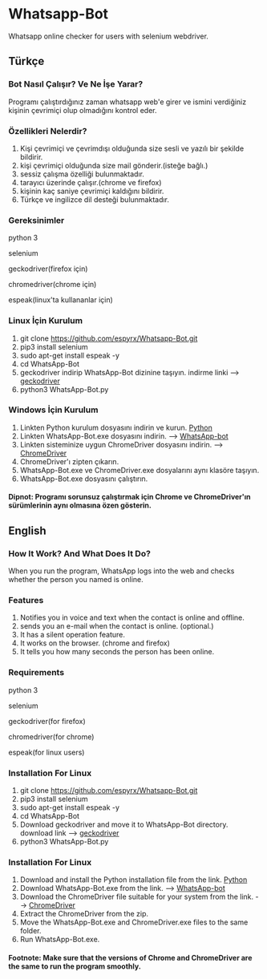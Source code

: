 # Whatsapp-Bot
Whatsapp online checker for users with selenium webdriver.

## Türkçe

### Bot Nasıl Çalışır? Ve Ne İşe Yarar?

Programı çalıştırdığınız zaman whatsapp web'e girer ve ismini verdiğiniz kişinin çevrimiçi olup olmadığını kontrol eder.

### Özellikleri Nelerdir?
1) Kişi çevrimiçi ve çevrimdışı olduğunda size sesli ve yazılı bir şekilde bildirir.
2) kişi çevrimiçi olduğunda size mail gönderir.(isteğe bağlı.)
3) sessiz çalışma özelliği bulunmaktadır.
4) tarayıcı üzerinde çalışır.(chrome ve firefox)
5) kişinin kaç saniye çevrimiçi kaldığını bildirir.
6) Türkçe ve ingilizce dil desteği bulunmaktadır.

### Gereksinimler

python 3

selenium

geckodriver(firefox için)

chromedriver(chrome için)

espeak(linux'ta kullananlar için)


### Linux İçin Kurulum
1) git clone https://github.com/espyrx/Whatsapp-Bot.git
2) pip3 install selenium
3) sudo apt-get install espeak -y
4) cd WhatsApp-Bot
5) geckodriver indirip WhatsApp-Bot dizinine taşıyın. indirme linki --> [geckodriver](https://github.com/mozilla/geckodriver/releases)
6) python3 WhatsApp-Bot.py

### Windows İçin Kurulum
1) Linkten Python kurulum dosyasını indirin ve kurun. [Python](https://www.python.org/downloads/windows/)
2) Linkten WhatsApp-Bot.exe dosyasını indirin. --> [WhatsApp-bot](https://github.com/espyrx/Whatsapp-Bot/releases/tag/WhatsApp)
3) Linkten sisteminize uygun ChromeDriver dosyasını indirin. --> [ChromeDriver](https://chromedriver.chromium.org/downloads)
4) ChromeDriver'ı zipten çıkarın.
5) WhatsApp-Bot.exe ve ChromeDriver.exe dosyalarını aynı klasöre taşıyın.
6) WhatsApp-Bot.exe dosyasını çalıştırın.

#### Dipnot: Programı sorunsuz çalıştırmak için Chrome ve ChromeDriver'ın sürümlerinin aynı olmasına özen gösterin.





## English

### How It Work? And What Does It Do?

When you run the program, WhatsApp logs into the web and checks whether the person you named is online.

### Features

1) Notifies you in voice and text when the contact is online and offline.
2) sends you an e-mail when the contact is online. (optional.)
3) It has a silent operation feature.
4) It works on the browser. (chrome and firefox)
5) It tells you how many seconds the person has been online.

### Requirements

python 3

selenium

geckodriver(for firefox)

chromedriver(for chrome)

espeak(for linux users)

### Installation For Linux
1) git clone https://github.com/espyrx/Whatsapp-Bot.git
2) pip3 install selenium
3) sudo apt-get install espeak -y
4) cd WhatsApp-Bot
5) Download geckodriver and move it to WhatsApp-Bot directory. download link --> [geckodriver](https://github.com/mozilla/geckodriver/releases)
6) python3 WhatsApp-Bot.py

### Installation For Linux
1) Download and install the Python installation file from the link. [Python](https://www.python.org/downloads/windows/)
2) Download WhatsApp-Bot.exe from the link. --> [WhatsApp-bot](https://github.com/espyrx/Whatsapp-Bot/releases/tag/WhatsApp)
3) Download the ChromeDriver file suitable for your system from the link. --> [ChromeDriver](https://chromedriver.chromium.org/downloads)
4) Extract the ChromeDriver from the zip.
5) Move the WhatsApp-Bot.exe and ChromeDriver.exe files to the same folder.
6) Run WhatsApp-Bot.exe.

#### Footnote: Make sure that the versions of Chrome and ChromeDriver are the same to run the program smoothly.
